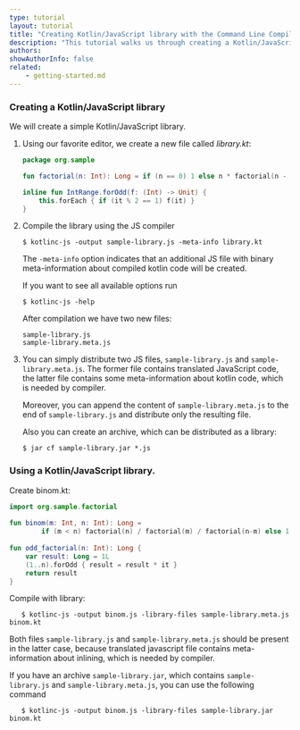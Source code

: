 ```yaml
---
type: tutorial
layout: tutorial
title: "Creating Kotlin/JavaScript library with the Command Line Compiler"
description: "This tutorial walks us through creating a Kotlin/JavaScript library using the command line compiler."
authors:
showAuthorInfo: false
related:
    - getting-started.md
---
```

### Creating a Kotlin/JavaScript library

We will create a simple Kotlin/JavaScript library.

1. Using our favorite editor, we create a new file called *library.kt*:

   ``` kotlin
   package org.sample
   
   fun factorial(n: Int): Long = if (n == 0) 1 else n * factorial(n - 1)
   
   inline fun IntRange.forOdd(f: (Int) -> Unit) {
       this.forEach { if (it % 2 == 1) f(it) }
   }
   ```

2. Compile the library using the JS compiler

   ```
   $ kotlinc-js -output sample-library.js -meta-info library.kt
   ```

   The `-meta-info` option indicates that an additional JS file with binary
   meta-information about compiled kotlin code will be created.
   
   If you want to see all available options run

   ```
   $ kotlinc-js -help
   ```
   
   After compilation we have two new files:

   ```
   sample-library.js
   sample-library.meta.js
   ```
   
3. You can simply distribute two JS files, `sample-library.js` and `sample-library.meta.js`.
   The former file contains translated JavaScript code, the latter file
   contains some meta-information about kotlin code, which is needed by compiler.

   Moreover, you can append the content of `sample-library.meta.js` to the end
   of `sample-library.js` and distribute only the resulting file.

   Also you can create an archive, which can be distributed as a library:  
   
   ```
   $ jar cf sample-library.jar *.js
   ```
   
### Using a Kotlin/JavaScript library.

   Create binom.kt:
   
``` kotlin
import org.sample.factorial
  
fun binom(m: Int, n: Int): Long =
        if (m < n) factorial(n) / factorial(m) / factorial(n-m) else 1
        
fun odd_factorial(n: Int): Long {
    var result: Long = 1L
    (1..n).forOdd { result = result * it }
    return result
}        
```

   Compile with library:

```
   $ kotlinc-js -output binom.js -library-files sample-library.meta.js binom.kt
```
   
   Both files `sample-library.js` and `sample-library.meta.js` should be present in the latter case,
   because translated javascript file contains meta-information about inlining, which 
   is needed by compiler.
   

   If you have an archive `sample-library.jar`, which contains `sample-library.js` and `sample-library.meta.js`,
   you can use the following command
   
```
   $ kotlinc-js -output binom.js -library-files sample-library.jar binom.kt
```
  
   

